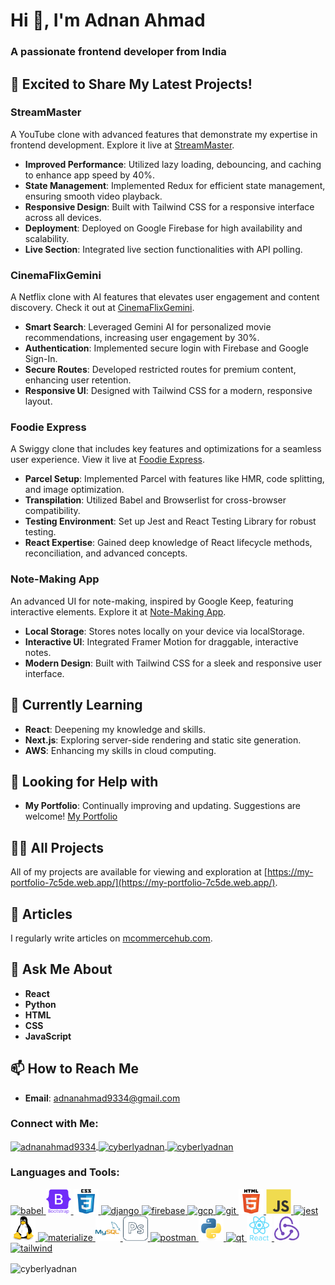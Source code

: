 <h1>Hi 👋, I'm Adnan Ahmad</h1>
<h3>A passionate frontend developer from India</h3>

## 🚀 Excited to Share My Latest Projects!

### StreamMaster
A YouTube clone with advanced features that demonstrate my expertise in frontend development. Explore it live at [StreamMaster](https://my-65a3e.web.app/).

- **Improved Performance**: Utilized lazy loading, debouncing, and caching to enhance app speed by 40%.
- **State Management**: Implemented Redux for efficient state management, ensuring smooth video playback.
- **Responsive Design**: Built with Tailwind CSS for a responsive interface across all devices.
- **Deployment**: Deployed on Google Firebase for high availability and scalability.
- **Live Section**: Integrated live section functionalities with API polling.

### CinemaFlixGemini
A Netflix clone with AI features that elevates user engagement and content discovery. Check it out at [CinemaFlixGemini](https://geminiflix.pages.dev/).

- **Smart Search**: Leveraged Gemini AI for personalized movie recommendations, increasing user engagement by 30%.
- **Authentication**: Implemented secure login with Firebase and Google Sign-In.
- **Secure Routes**: Developed restricted routes for premium content, enhancing user retention.
- **Responsive UI**: Designed with Tailwind CSS for a modern, responsive layout.

### Foodie Express
A Swiggy clone that includes key features and optimizations for a seamless user experience. View it live at [Foodie Express](https://foodieexpress-abfbe.web.app/).

- **Parcel Setup**: Implemented Parcel with features like HMR, code splitting, and image optimization.
- **Transpilation**: Utilized Babel and Browserlist for cross-browser compatibility.
- **Testing Environment**: Set up Jest and React Testing Library for robust testing.
- **React Expertise**: Gained deep knowledge of React lifecycle methods, reconciliation, and advanced concepts.

### Note-Making App
An advanced UI for note-making, inspired by Google Keep, featuring interactive elements. Explore it at [Note-Making App](https://docs-429cd.web.app/).

- **Local Storage**: Stores notes locally on your device via localStorage.
- **Interactive UI**: Integrated Framer Motion for draggable, interactive notes.
- **Modern Design**: Built with Tailwind CSS for a sleek and responsive user interface.

## 🌱 Currently Learning

- **React**: Deepening my knowledge and skills.
- **Next.js**: Exploring server-side rendering and static site generation.
- **AWS**: Enhancing my skills in cloud computing.

## 🤝 Looking for Help with

- **My Portfolio**: Continually improving and updating. Suggestions are welcome! [My Portfolio](https://my-portfolio-7c5de.web.app/)

## 👨‍💻 All Projects

All of my projects are available for viewing and exploration at [https://my-portfolio-7c5de.web.app/](https://my-portfolio-7c5de.web.app/).

## 📝 Articles

I regularly write articles on [mcommercehub.com](https://mcommercehub.com/).

## 💬 Ask Me About

- **React**
- **Python**
- **HTML**
- **CSS**
- **JavaScript**

## 📫 How to Reach Me

- **Email**: [adnanahmad9334@gmail.com](mailto:adnanahmad9334@gmail.com)

<h3 align="left">Connect with Me:</h3>
<p align="left">
  <a href="https://linkedin.com/in/adnanahmad9334" target="blank">
    <img align="center" src="https://raw.githubusercontent.com/rahuldkjain/github-profile-readme-generator/master/src/images/icons/Social/linked-in-alt.svg" alt="adnanahmad9334" height="30" width="40" />
  </a>
  <a href="https://instagram.com/cyberlyadnan" target="blank">
    <img align="center" src="https://raw.githubusercontent.com/rahuldkjain/github-profile-readme-generator/master/src/images/icons/Social/instagram.svg" alt="cyberlyadnan" height="30" width="40" />
  </a>
  <a href="https://www.leetcode.com/cyberlyadnan" target="blank">
    <img align="center" src="https://raw.githubusercontent.com/rahuldkjain/github-profile-readme-generator/master/src/images/icons/Social/leet-code.svg" alt="cyberlyadnan" height="30" width="40" />
  </a>
</p>

<h3 align="left">Languages and Tools:</h3>
<p align="left">
  <a href="https://babeljs.io/" target="_blank" rel="noreferrer">
    <img src="https://www.vectorlogo.zone/logos/babeljs/babeljs-icon.svg" alt="babel" width="40" height="40"/>
  </a>
  <a href="https://getbootstrap.com" target="_blank" rel="noreferrer">
    <img src="https://raw.githubusercontent.com/devicons/devicon/master/icons/bootstrap/bootstrap-plain-wordmark.svg" alt="bootstrap" width="40" height="40"/>
  </a>
  <a href="https://www.w3schools.com/css/" target="_blank" rel="noreferrer">
    <img src="https://raw.githubusercontent.com/devicons/devicon/master/icons/css3/css3-original-wordmark.svg" alt="css3" width="40" height="40"/>
  </a>
  <a href="https://www.djangoproject.com/" target="_blank" rel="noreferrer">
    <img src="https://cdn.worldvectorlogo.com/logos/django.svg" alt="django" width="40" height="40"/>
  </a>
  <a href="https://firebase.google.com/" target="_blank" rel="noreferrer">
    <img src="https://www.vectorlogo.zone/logos/firebase/firebase-icon.svg" alt="firebase" width="40" height="40"/>
  </a>
  <a href="https://cloud.google.com" target="_blank" rel="noreferrer">
    <img src="https://www.vectorlogo.zone/logos/google_cloud/google_cloud-icon.svg" alt="gcp" width="40" height="40"/>
  </a>
  <a href="https://git-scm.com/" target="_blank" rel="noreferrer">
    <img src="https://www.vectorlogo.zone/logos/git-scm/git-scm-icon.svg" alt="git" width="40" height="40"/>
  </a>
  <a href="https://www.w3.org/html/" target="_blank" rel="noreferrer">
    <img src="https://raw.githubusercontent.com/devicons/devicon/master/icons/html5/html5-original-wordmark.svg" alt="html5" width="40" height="40"/>
  </a>
  <a href="https://developer.mozilla.org/en-US/docs/Web/JavaScript" target="_blank" rel="noreferrer">
    <img src="https://raw.githubusercontent.com/devicons/devicon/master/icons/javascript/javascript-original.svg" alt="javascript" width="40" height="40"/>
  </a>
  <a href="https://jestjs.io" target="_blank" rel="noreferrer">
    <img src="https://www.vectorlogo.zone/logos/jestjsio/jestjsio-icon.svg" alt="jest" width="40" height="40"/>
  </a>
  <a href="https://www.linux.org/" target="_blank" rel="noreferrer">
    <img src="https://raw.githubusercontent.com/devicons/devicon/master/icons/linux/linux-original.svg" alt="linux" width="40" height="40"/>
  </a>
  <a href="https://materializecss.com/" target="_blank" rel="noreferrer">
    <img src="https://raw.githubusercontent.com/prplx/svg-logos/5585531d45d294869c4eaab4d7cf2e9c167710a9/svg/materialize.svg" alt="materialize" width="40" height="40"/>
  </a>
  <a href="https://www.mysql.com/" target="_blank" rel="noreferrer">
    <img src="https://raw.githubusercontent.com/devicons/devicon/master/icons/mysql/mysql-original-wordmark.svg" alt="mysql" width="40" height="40"/>
  </a>
  <a href="https://www.photoshop.com/en" target="_blank" rel="noreferrer">
    <img src="https://raw.githubusercontent.com/devicons/devicon/master/icons/photoshop/photoshop-line.svg" alt="photoshop" width="40" height="40"/>
  </a>
  <a href="https://postman.com" target="_blank" rel="noreferrer">
    <img src="https://www.vectorlogo.zone/logos/getpostman/getpostman-icon.svg" alt="postman" width="40" height="40"/>
  </a>
  <a href="https://www.python.org" target="_blank" rel="noreferrer">
    <img src="https://raw.githubusercontent.com/devicons/devicon/master/icons/python/python-original.svg" alt="python" width="40" height="40"/>
  </a>
  <a href="https://www.qt.io/" target="_blank" rel="noreferrer">
    <img src="https://upload.wikimedia.org/wikipedia/commons/0/0b/Qt_logo_2016.svg" alt="qt" width="40" height="40"/>
  </a>
  <a href="https://reactjs.org/" target="_blank" rel="noreferrer">
    <img src="https://raw.githubusercontent.com/devicons/devicon/master/icons/react/react-original-wordmark.svg" alt="react" width="40" height="40"/>
  </a>
  <a href="https://redux.js.org" target="_blank" rel="noreferrer">
    <img src="https://raw.githubusercontent.com/devicons/devicon/master/icons/redux/redux-original.svg" alt="redux" width="40" height="40"/>
  </a>
  <a href="https://tailwindcss.com/" target="_blank" rel="noreferrer">
    <img src="https://www.vectorlogo.zone/logos/tailwindcss/tailwindcss-icon.svg" alt="tailwind" width="40" height="40"/>
  </a>
</p>

<p><img align="center" src="https://github-readme-stats.vercel.app/api/top-langs?username=cyberlyadnan&show_icons=true&locale=en&layout=compact" alt="cyberlyadnan" /></p>
